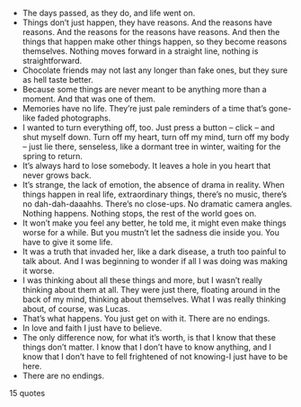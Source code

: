  - The days passed, as they do, and life went on.
 - Things don’t just happen, they have reasons. And the reasons have reasons. And the reasons for the reasons have reasons. And then the things that happen make other things happen, so they become reasons themselves. Nothing moves forward in a straight line, nothing is straightforward.
 - Chocolate friends may not last any longer than fake ones, but they sure as hell taste better.
 - Because some things are never meant to be anything more than a moment. And that was one of them.
 - Memories have no life. They’re just pale reminders of a time that’s gone-like faded photographs.
 - I wanted to turn everything off, too. Just press a button – click – and shut myself down. Turn off my heart, turn off my mind, turn off my body – just lie there, senseless, like a dormant tree in winter, waiting for the spring to return.
 - It’s always hard to lose somebody. It leaves a hole in you heart that never grows back.
 - It’s strange, the lack of emotion, the absence of drama in reality. When things happen in real life, extraordinary things, there’s no music, there’s no dah-dah-daaahhs. There’s no close-ups. No dramatic camera angles. Nothing happens. Nothing stops, the rest of the world goes on.
 - It won’t make you feel any better, he told me, it might even make things worse for a while. But you mustn’t let the sadness die inside you. You have to give it some life.
 - It was a truth that invaded her, like a dark disease, a truth too painful to talk about. And I was beginning to wonder if all I was doing was making it worse.
 - I was thinking about all these things and more, but I wasn’t really thinking about them at all. They were just there, floating around in the back of my mind, thinking about themselves. What I was really thinking about, of course, was Lucas.
 - That’s what happens. You just get on with it. There are no endings.
 - In love and faith I just have to believe.
 - The only difference now, for what it’s worth, is that I know that these things don’t matter. I know that I don’t have to know anything, and I know that I don’t have to fell frightened of not knowing-I just have to be here.
 - There are no endings.

15 quotes